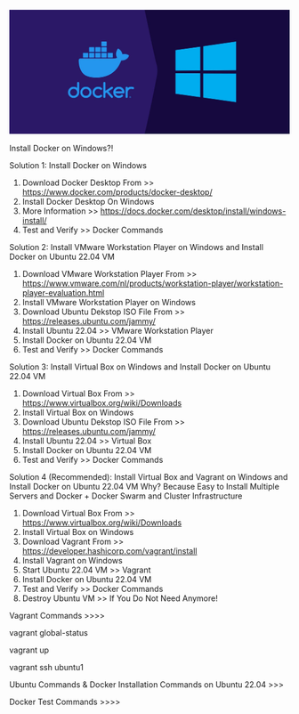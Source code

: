 ![Alt text](image_05.jpg)

Install Docker on Windows?!

Solution 1: Install Docker on Windows
1. Download Docker Desktop From >> https://www.docker.com/products/docker-desktop/
2. Install Docker Desktop On Windows
3. More Information >> https://docs.docker.com/desktop/install/windows-install/
4. Test and Verify >> Docker Commands

Solution 2: Install VMware Workstation Player on Windows and Install Docker on Ubuntu 22.04 VM
1. Download VMware Workstation Player From >> https://www.vmware.com/nl/products/workstation-player/workstation-player-evaluation.html
2. Install VMware Workstation Player on Windows
3. Download Ubuntu Dekstop ISO File From >> https://releases.ubuntu.com/jammy/
4. Install Ubuntu 22.04 >> VMware Workstation Player
5. Install Docker on Ubuntu 22.04 VM
6. Test and Verify >> Docker Commands

Solution 3: Install Virtual Box on Windows and Install Docker on Ubuntu 22.04 VM
1. Download Virtual Box From >> https://www.virtualbox.org/wiki/Downloads
2. Install Virtual Box on Windows
3. Download Ubuntu Dekstop ISO File From >> https://releases.ubuntu.com/jammy/
4. Install Ubuntu 22.04 >> Virtual Box
5. Install Docker on Ubuntu 22.04 VM
6. Test and Verify >> Docker Commands

Solution 4 (Recommended): Install Virtual Box and Vagrant on Windows and Install Docker on Ubuntu 22.04 VM
Why? Because Easy to Install Multiple Servers and Docker + Docker Swarm and Cluster Infrastructure
1. Download Virtual Box From >> https://www.virtualbox.org/wiki/Downloads
2. Install Virtual Box on Windows
3. Download Vagrant From >> https://developer.hashicorp.com/vagrant/install
4. Install Vagrant on Windows
5. Start Ubuntu 22.04 VM >> Vagrant
6. Install Docker on Ubuntu 22.04 VM
7. Test and Verify >> Docker Commands
8. Destroy Ubuntu VM >> If You Do Not Need Anymore!


Vagrant Commands >>>>

vagrant global-status

vagrant up

vagrant ssh ubuntu1


Ubuntu Commands & Docker Installation Commands on Ubuntu 22.04 >>>


Docker Test Commands >>>>


